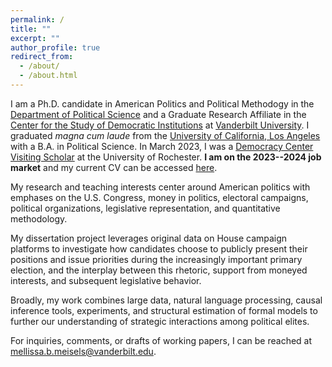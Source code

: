 ```yaml
---
permalink: /
title: ""
excerpt: ""
author_profile: true
redirect_from: 
  - /about/
  - /about.html
---
```


I am a Ph.D. candidate in American Politics and Political Methodogy in the [Department of Political Science](https://www.vanderbilt.edu/political-science/) and a Graduate Research Affiliate in the [Center for the Study of Democratic Institutions](https://www.vanderbilt.edu/csdi/)  at [Vanderbilt University](http://vanderbilt.edu/). I graduated *magna cum laude* from the [University of California, Los Angeles](http://ucla.edu/) with a B.A. in Political Science. In March 2023, I was a [Democracy Center Visiting Scholar](https://www.sas.rochester.edu/democracycenter/research/visiting-scholars.html) at the University of Rochester. **I am on the 2023--2024 job market** and my current CV can be accessed [here](/files/Meisels_CV.pdf).

My research and teaching interests center around American politics with emphases on the U.S. Congress, money in politics, electoral campaigns, political organizations, legislative representation, and quantitative methodology. 

My dissertation project leverages original data on House campaign platforms to investigate how candidates choose to publicly present their positions and issue priorities during the increasingly important primary election, and the interplay between this rhetoric, support from moneyed interests, and subsequent legislative behavior.

Broadly, my work combines large data, natural language processing, causal inference tools, experiments, and structural estimation of formal models to further our understanding of strategic interactions among political elites.

For inquiries, comments, or drafts of working papers, I can be reached at [mellissa.b.meisels@vanderbilt.edu](mailto::mellissa.b.meisels@vanderbilt.edu).

